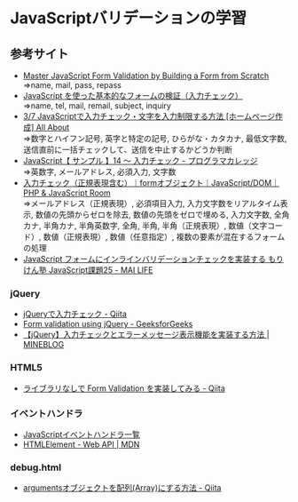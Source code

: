 # JavaScriptバリデーションの学習

## 参考サイト
- [Master JavaScript Form Validation by Building a Form from Scratch](https://www.javascripttutorial.net/javascript-dom/javascript-form-validation/)
<br>=>name, mail, pass, repass
- [JavaScript を使った基本的なフォームの検証（入力チェック）](https://www.webdesignleaves.com/pr/jquery/javascript-validation.html)
<br>=>name, tel, mail, remail, subject, inquiry
- [3/7 JavaScriptで入力チェック・文字を入力制限する方法 [ホームページ作成] All About](https://allabout.co.jp/gm/gc/23854/3/)
<br>=>数字とハイフン記号, 英字と特定の記号, ひらがな・カタカナ, 最低文字数, 送信直前に一括チェックして、送信を中止するかどうか判断
- [JavaScript【 サンプル 】14 ～ 入力チェック - プログラマカレッジ](https://programmercollege.jp/column/9253/)
<br>=>英数字, メールアドレス, 必須入力, 文字数
- [入力チェック（正規表現含む）｜formオブジェクト｜JavaScript/DOM｜PHP & JavaScript Room](https://phpjavascriptroom.com/?t=js&p=formcheck)
<br>=>メールアドレス（正規表現）, 必須項目入力, 入力文字数をリアルタイム表示, 数値の先頭からゼロを除去, 数値の先頭をゼロで埋める, 入力文字数, 全角カナ, 半角カナ, 半角英数字, 全角, 半角, 半角（正規表現）, 数値（文字コード）, 数値（正規表現）, 数値（任意指定）, 複数の要素が混在するフォームの処理
- [JavaScript フォームにインラインバリデーションチェックを実装する もりけん塾 JavaScript課題25 - MAI LIFE](https://mai.kosodante.com/form-validation/#outline__6_1)

### jQuery
- [jQueryで入力チェック - Qiita](https://qiita.com/ntm718/items/c1c105099783e09504f0)
- [Form validation using jQuery - GeeksforGeeks](https://www.geeksforgeeks.org/form-validation-using-jquery/)
- [【jQuery】入力チェックとエラーメッセージ表示機能を実装する方法 | MINEBLOG](https://to-benefit7.com/jquery-inputcheck/)

### HTML5
- [ライブラリなしで Form Validation を実装してみる - Qiita](https://qiita.com/ezawa800/items/6628890bb343cd6bbc14)

### イベントハンドラ
- [JavaScriptイベントハンドラ一覧](https://www.sejuku.net/blog/91384#JavaScript-3s)
- [HTMLElement - Web API | MDN](https://developer.mozilla.org/ja/docs/Web/API/HTMLElement#%E3%82%A4%E3%83%99%E3%83%B3%E3%83%88)

### debug.html
- [argumentsオブジェクトを配列(Array)にする方法 - Qiita](https://qiita.com/LightSpeedC/items/5cf07f94b051d0a8d4f1)
